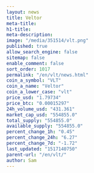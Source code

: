```yaml
---
layout: news
title: Veltor
meta-title: 
h1-title: 
meta-description: 
image: "/media/351514/vlt.png"
published: true
allow_search_engine: false
sitemap: false
enable_comment: false
sort_order: 1017
permalink: "/en/vlt/news.html"
coin_a_symbol: "VLT"
coin_a_name: "Veltor"
coin_a_lower_case: "vlt"
price_usd: "1.79734"
price_btc: "0.00015297"
24h_volume_usd: "431.361"
market_cap_usd: "554855.0"
total_supply: "554855.0"
available_supply: "554855.0"
percent_change_1h: "0.45"
percent_change_24h: "6.27"
percent_change_7d: "-1.72"
last_updated: "1517140750"
parent-url: "/en/vlt/"
author: Sam
---
```


